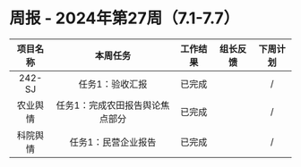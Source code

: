 
# 周报 - 2024年第27周（7.1-7.7）


|  项目名称  | 本周任务 | 工作结果 | 组长反馈 |  下周计划| 
|:----------:|:--------:|:--------:|:--------:|:--------:|
|  242-SJ       | 任务1：验收汇报    | 已完成      |       | /      |
|  农业舆情       | 任务1：完成农田报告舆论焦点部分    | 已完成      |       |     /  |
|  科院舆情       | 任务1：民营企业报告    | 已完成      |       |     /  |
